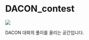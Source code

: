 # DACON_contest

![](https://media.vlpt.us/images/dacon/post/161e6766-0589-46d6-825a-65b141966295/DACON_logo_sq.png)

DACON 대회의 풀이를 올리는 공간입니다.
